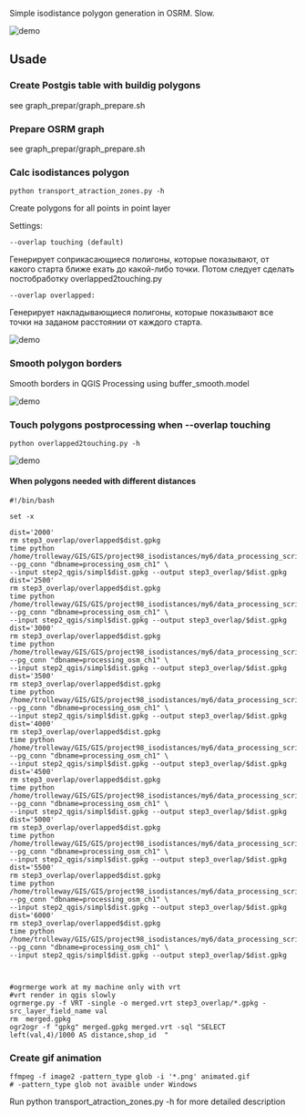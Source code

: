 Simple isodistance polygon generation in OSRM. Slow.

![demo](
https://github.com/nextgis/data_processing_scripts/raw/master/OSRM_distances/animation200.gif)

## Usade

### Create Postgis table with buildig polygons

see graph_prepar/graph_prepare.sh

### Prepare OSRM graph

see graph_prepar/graph_prepare.sh

### Calc isodistances polygon
```
python transport_atraction_zones.py -h
```

Create polygons for all points in point layer

Settings:

```
--overlap touching (default)
```
Генерирует соприкасающиеся полигоны, которые показывают, от какого старта ближе ехать до какой-либо точки. Потом следует сделать постобработку overlapped2touching.py
```
--overlap overlapped: 
```
Генерирует накладывающиеся полигоны, которые показывают все точки на заданом расстоянии от каждого старта.

![demo](
https://raw.githubusercontent.com/nextgis/data_processing_scripts/master/OSRM_distances/overlapped.png)

### Smooth polygon borders

Smooth borders in QGIS Processing using buffer_smooth.model

![demo](
https://raw.githubusercontent.com/nextgis/data_processing_scripts/master/OSRM_distances/isodistances_smooth.png)

### Touch polygons postprocessing when --overlap touching
```
python overlapped2touching.py -h
```
![demo](
https://raw.githubusercontent.com/nextgis/data_processing_scripts/master/OSRM_distances/isodistances_overlap2touched.png)

#### When polygons needed with different distances 

```
#!/bin/bash

set -x

dist='2000'
rm step3_overlap/overlapped$dist.gpkg
time python /home/trolleway/GIS/GIS/project98_isodistances/my6/data_processing_scripts/OSRM_distances/overlapped2touching.py --pg_conn "dbname=processing_osm_ch1" \
--input step2_qgis/simpl$dist.gpkg --output step3_overlap/$dist.gpkg
dist='2500'
rm step3_overlap/overlapped$dist.gpkg
time python /home/trolleway/GIS/GIS/project98_isodistances/my6/data_processing_scripts/OSRM_distances/overlapped2touching.py --pg_conn "dbname=processing_osm_ch1" \
--input step2_qgis/simpl$dist.gpkg --output step3_overlap/$dist.gpkg
dist='3000'
rm step3_overlap/overlapped$dist.gpkg
time python /home/trolleway/GIS/GIS/project98_isodistances/my6/data_processing_scripts/OSRM_distances/overlapped2touching.py --pg_conn "dbname=processing_osm_ch1" \
--input step2_qgis/simpl$dist.gpkg --output step3_overlap/$dist.gpkg
dist='3500'
rm step3_overlap/overlapped$dist.gpkg
time python /home/trolleway/GIS/GIS/project98_isodistances/my6/data_processing_scripts/OSRM_distances/overlapped2touching.py --pg_conn "dbname=processing_osm_ch1" \
--input step2_qgis/simpl$dist.gpkg --output step3_overlap/$dist.gpkg
dist='4000'
rm step3_overlap/overlapped$dist.gpkg
time python /home/trolleway/GIS/GIS/project98_isodistances/my6/data_processing_scripts/OSRM_distances/overlapped2touching.py --pg_conn "dbname=processing_osm_ch1" \
--input step2_qgis/simpl$dist.gpkg --output step3_overlap/$dist.gpkg
dist='4500'
rm step3_overlap/overlapped$dist.gpkg
time python /home/trolleway/GIS/GIS/project98_isodistances/my6/data_processing_scripts/OSRM_distances/overlapped2touching.py --pg_conn "dbname=processing_osm_ch1" \
--input step2_qgis/simpl$dist.gpkg --output step3_overlap/$dist.gpkg
dist='5000'
rm step3_overlap/overlapped$dist.gpkg
time python /home/trolleway/GIS/GIS/project98_isodistances/my6/data_processing_scripts/OSRM_distances/overlapped2touching.py --pg_conn "dbname=processing_osm_ch1" \
--input step2_qgis/simpl$dist.gpkg --output step3_overlap/$dist.gpkg
dist='5500'
rm step3_overlap/overlapped$dist.gpkg
time python /home/trolleway/GIS/GIS/project98_isodistances/my6/data_processing_scripts/OSRM_distances/overlapped2touching.py --pg_conn "dbname=processing_osm_ch1" \
--input step2_qgis/simpl$dist.gpkg --output step3_overlap/$dist.gpkg
dist='6000'
rm step3_overlap/overlapped$dist.gpkg
time python /home/trolleway/GIS/GIS/project98_isodistances/my6/data_processing_scripts/OSRM_distances/overlapped2touching.py --pg_conn "dbname=processing_osm_ch1" \
--input step2_qgis/simpl$dist.gpkg --output step3_overlap/$dist.gpkg



#ogrmerge work at my machine only with vrt
#vrt render in qgis slowly
ogrmerge.py -f VRT -single -o merged.vrt step3_overlap/*.gpkg -src_layer_field_name val
rm  merged.gpkg
ogr2ogr -f "gpkg" merged.gpkg merged.vrt -sql "SELECT  left(val,4)/1000 AS distance,shop_id  "

```

### Create gif animation
```
ffmpeg -f image2 -pattern_type glob -i '*.png' animated.gif
# -pattern_type glob not avaible under Windows
```


Run python transport_atraction_zones.py -h for more detailed description
